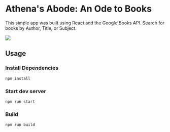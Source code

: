 # Athena's Abode: An Ode to Books

This simple app was built using React and the Google Books API. Search for books by Author, Title, or Subject.

<img src="./raw/bookfinder.gif?raw=true" >

## Usage

### Install Dependencies

`npm install`

### Start dev server

`npm run start`

### Build

`npm run build`
